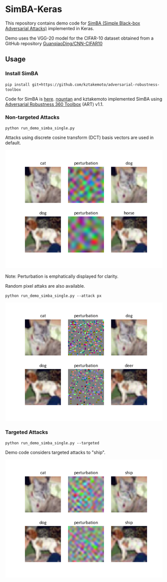 # SimBA-Keras

This repository contains demo code for [SimBA (Simple Black-box Adversarial Attacks)](https://arxiv.org/abs/1905.07121) implemented in Keras.

Demo uses the VGG-20 model for the CIFAR-10 dataset obtained from a GitHub repository [GuanqiaoDing/CNN-CIFAR10](https://github.com/GuanqiaoDing/CNN-CIFAR10)

## Usage
### Install SimBA
```
pip install git+https://github.com/kztakemoto/adversarial-robustness-toolbox
```
Code for SimBA is [here](https://github.com/kztakemoto/adversarial-robustness-toolbox/blob/master/art/attacks/evasion/simba.py). [nquntan](https://github.com/nquntan) and kztakemoto implemented SimBA using [Adversarial Robustness 360 Toolbox](https://arxiv.org/abs/1807.01069) (ART) v1.1.

### Non-targeted Attacks
```
python run_demo_simba_single.py
```
Attacks using discrete cosine transform (DCT) basis vectors are used in default.

![Non-targeted Attacks DCT](assets/plot_nontargeted_dct.png)

Note: Perturbation is emphatically displayed for clarity.

Random pixel attaks are also available.
```
python run_demo_simba_single.py --attack px
```
![Non-targeted Attacks pixel](assets/plot_nontargeted_pixel.png)

### Targeted Attacks
```
python run_demo_simba_single.py --targeted
```
Demo code considers targeted attacks to "ship".

![Targeted Attacks DCT](assets/plot_targeted_dct.png)